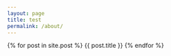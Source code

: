 ```yaml
---
layout: page
title: test
permalink: /about/
---
```



  {% for post in site.post %}
    {{ post.title }}
  {% endfor %}

